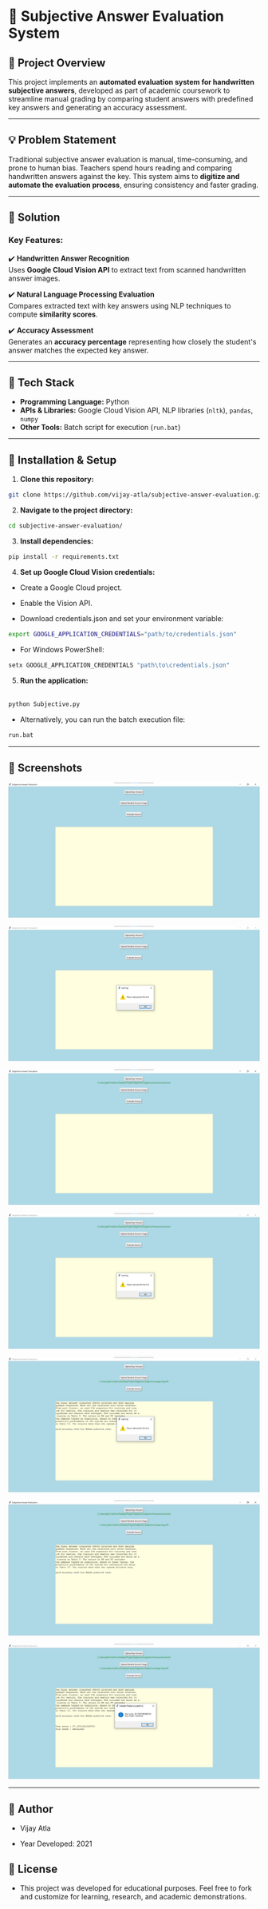 # 📝 Subjective Answer Evaluation System

## 📌 Project Overview

This project implements an **automated evaluation system for handwritten subjective answers**, developed as part of academic coursework to streamline manual grading by comparing student answers with predefined key answers and generating an accuracy assessment.

---

## 💡 Problem Statement

Traditional subjective answer evaluation is manual, time-consuming, and prone to human bias. Teachers spend hours reading and comparing handwritten answers against the key. This system aims to **digitize and automate the evaluation process**, ensuring consistency and faster grading.

---

## 🎯 Solution

### **Key Features:**

✔️ **Handwritten Answer Recognition**  
Uses **Google Cloud Vision API** to extract text from scanned handwritten answer images.

✔️ **Natural Language Processing Evaluation**  
Compares extracted text with key answers using NLP techniques to compute **similarity scores**.

✔️ **Accuracy Assessment**  
Generates an **accuracy percentage** representing how closely the student's answer matches the expected key answer.

---

## 🔧 Tech Stack

- **Programming Language:** Python
- **APIs & Libraries:** Google Cloud Vision API, NLP libraries (`nltk`), `pandas`, `numpy`
- **Other Tools:** Batch script for execution (`run.bat`)

---

## 🚀 Installation & Setup

1. **Clone this repository:**

```bash
git clone https://github.com/vijay-atla/subjective-answer-evaluation.git

```

2. **Navigate to the project directory:**

```bash
cd subjective-answer-evaluation/

```

3. **Install dependencies:**

```bash
pip install -r requirements.txt
```

4. **Set up Google Cloud Vision credentials:**

- Create a Google Cloud project.

- Enable the Vision API.

- Download credentials.json and set your environment variable:

```bash
export GOOGLE_APPLICATION_CREDENTIALS="path/to/credentials.json"

```
- For Windows PowerShell:
```bash
setx GOOGLE_APPLICATION_CREDENTIALS "path\to\credentials.json"
```

5. **Run the application:**

```bash

python Subjective.py

```

- Alternatively, you can run the batch execution file:

```bash
run.bat
```

---

## 📸 Screenshots

![alt text](Screenshots/image.png)



![alt text](Screenshots/image-1.png)



![alt text](Screenshots/image-2.png)



![alt text](Screenshots/image-3.png)



![alt text](Screenshots/image-4.png)



![alt text](Screenshots/image-5.png)



![alt text](Screenshots/image-6.png)





---

## 👤 Author

- Vijay Atla

- Year Developed: 2021

## 📝 License

- This project was developed for educational purposes. Feel free to fork and customize for learning, research, and academic demonstrations.

